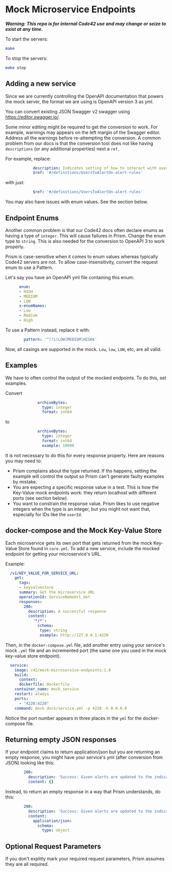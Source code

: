 # Mock Microservice Endpoints

***Warning: This repo is for internal Code42 use and may change or seize to exist at any time.***

To start the servers:

```bash
make
```

To stop the servers:
```bash
make stop
```

## Adding a new service

Since we are currently controlling the OpenAPI documentation that powers the mock server,
the format we are using is OpenAPI version 3 as yml.

You can convert existing JSON Swagger v2 swagger using https://editor.swagger.io/.

Some minor editing might be required to get the conversion to work. For example, warnings may appears on the left
margin of the Swagger editor. Address all the warnings before re-attempting the conversion.
A common problem from our docs is that the conversion tool does not like having `descriptions`
(or any additional properties) next a `ref`.

For example, replace:

```yml
            description: Indicates setting of how to interact with user list.
            $ref: '#/definitions/UsersToAlertOn-alert-rules'
```

with just:

```yml
            $ref: '#/definitions/UsersToAlertOn-alert-rules'
```

You may also have issues with enum values. See the section below.

## Endpoint Enums

Another common problem is that our Code42 docs often declare enums as having a type of `integer`.
This will cause failures in Prism. Change the enum type to `string`. This is also needed for the conversion
to OpenAPI 3 to work properly.

Prism is case-sensitive when it comes to enum values whereas typically Code42 servers are not.
To allow case-insensitivity, convert the request enum to use a Pattern.

Let's say you have an OpenAPI yml file containing this enum:

```yml
      enum:
      - HIGH
      - MEDIUM
      - LOW
      x-enumNames:
      - Low
      - Medium
      - High
```

To use a Pattern instead, replace it with:

```yml
        pattern: '^(?i)LOW|MEDIUM|HIGH$'
```

Now, all casings are supported in the mock.  `Low`, `low`, `LOW`, etc, are all valid.

## Examples

We have to often control the output of the mocked endpoints. To do this, set examples.

Convert

```yml
              archiveBytes:
                type: integer
                format: int64
```

to


```yml
              archiveBytes:
                type: integer
                format: int64
                example: 10000
```

It is not necessary to do this for every response property. Here are reasons you may need to:

* Prism complains about the type returned.  If ths happens, setting the example will control the output so Prism can't generate faulty
  examples by mistake.
* You are expecting a specific response value in a test.  This is how the Key-Value mock endpoints work: they return localhost with
  different ports (see section below).
* You want to constrain the response value. Prism likes to use negative integers when the type is an integer, but you might not want that,
  especially for IDs like the `userId`.

## docker-compose and the Mock Key-Value Store

Each microservice gets its own port that gets returned from the mock Key-Value Store found in `core.yml`. To add a new service, include
the mocked endpoint for getting your microservice's URL.

Example:

```yml
  /v1/KEY_VALUE_FOR_SERVICE_URL:
    get:
      tags:
      - keyvaluestore
      summary: Get the microservice URL
      operationId: ServiceNameUrl_Get
      responses:
        200:
          description: A successful response
          content:
            '*/*':
              schema:
               type: string
               example: http://127.0.0.1:4220
```

Then, in the `docker-compose.yml` file, add another entry using your service's mock `.yml` file and an incremented port (the same one you used in
the mock key-value store endpoint).

```yml
  service:
    image: c42/mock-microservice-endpoints:1.0
    build:
      context: .
      dockerfile: Dockerfile
    container_name: mock_service
    restart: always
    ports:
      - "4220:4220"
    command: mock docs/service.yml -p 4220 -h 0.0.0.0
```

Notice the port number appears in three places in the `yml` for the docker-compose file.

## Returning empty JSON responses

If your endpoint claims to return application/json but you are returning an empty response,
you might have your service's yml (after conversion from JSON) looking like this:

```yml
        200:
          description: 'Success: Given alerts are updated to the indicated status.'
          content: {}
```

Instead, to return an empty response in a way that Prism understands, do this:

```yml
        200:
          description: 'Success: Given alerts are updated to the indicated status.'
          content:
            application/json:
              schema:
                type: object
```

## Optional Request Parameters

If you don't explitly mark your required request parameters, Prism assumes they are all required.
